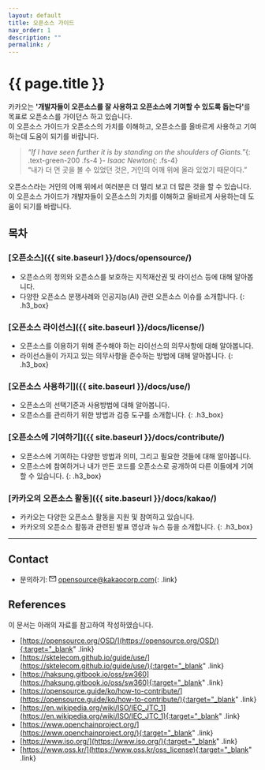 ```yaml
---
layout: default
title: 오픈소스 가이드
nav_order: 1
description: ""
permalink: /
---
```

# {{ page.title }}

[//]: # ()
[//]: # (카카오는 **'오픈소스를 잘 사용하고 오픈소스에 기여할 수 있도록 돕는다'**는 목표를 가지고 오픈소스 가이던스를 하고 있습니다.  )

[//]: # (이 오픈소스 가이드가 오픈소스의 가치를 이해하고, 오픈소스를 올바르게 사용하고 기여하는데 도움이 되기를 바랍니다.)

[//]: # ({: .new .fs-4 })

[//]: # ()
[//]: # (_“ If I have seen further it is by standing on the shoulders of Giants ”_{: .text-green-200 }_- Isaac Newton_)

[//]: # ({: .fs-5})

[//]: # ()
[//]: # (```markdown)

[//]: # (“ 내가 더 먼곳을 볼수 있었던것은, 거인의 어깨위에 올라 있었기 때문이다. ”)

[//]: # (오픈소스라는 거인의 어깨위에서 여러분은 더 멀리 보고 더 많은 것을 할 수 있습니다.)

[//]: # (```)

<div class="summary">
카카오는 <strong>'개발자들이 오픈소스를 잘 사용하고 오픈소스에 기여할 수 있도록 돕는다'</strong>를 목표로 오픈소스를 가이던스 하고 있습니다.<br>  
이 오픈소스 가이드가 오픈소스의 가치를 이해하고, 오픈소스를 올바르게 사용하고 기여하는데 도움이 되기를 바랍니다.
</div>

>_“If I have seen further it is by standing on the shoulders of Giants.”_{: .text-green-200 .fs-4 }_- Isaac Newton_{: .fs-4}<br>
> “내가 더 먼 곳을 볼 수 있었던 것은, 거인의 어깨 위에 올라 있었기 때문이다.”

<div class="summary">
오픈소스라는 거인의 어깨 위에서 여러분은 더 멀리 보고 더 많은 것을 할 수 있습니다.<br> 
이 오픈소스 가이드가 개발자들이 오픈소스의 가치를 이해하고 올바르게 사용하는데 도움이 되기를 바랍니다.
</div>



## 목차

### [오픈소스]({{ site.baseurl }}/docs/opensource/)
- 오픈소스의 정의와 오픈소스를 보호하는 지적재산권 및 라이선스 등에 대해 알아봅니다.
- 다양한 오픈소스 분쟁사례와 인공지능(AI) 관련 오픈소스 이슈를 소개합니다.
{: .h3_box}

### [오픈소스 라이선스]({{ site.baseurl }}/docs/license/)
- 오픈소스를 이용하기 위해 준수해야 하는 라이선스의 의무사항에 대해 알아봅니다.
- 라이선스들이 가지고 있는 의무사항을 준수하는 방법에 대해 알아봅니다.
{: .h3_box}

### [오픈소스 사용하기]({{ site.baseurl }}/docs/use/)
- 오픈소스의 선택기준과 사용방법에 대해 알아봅니다.
- 오픈소스를 관리하기 위한 방법과 검증 도구를 소개합니다.
{: .h3_box}

### [오픈소스에 기여하기]({{ site.baseurl }}/docs/contribute/)
- 오픈소스에 기여하는 다양한 방법과 의미, 그리고 필요한 것들에 대해 알아봅니다.
- 오픈소스에 참여하거나 내가 만든 코드를 오픈소스로 공개하여 다른 이들에게 기여할 수 있습니다.
{: .h3_box}

### [카카오의 오픈소스 활동]({{ site.baseurl }}/docs/kakao/)
- 카카오는 다양한 오픈소스 활동을 지원 및 참여하고 있습니다.
- 카카오의 오픈소스 활동과 관련된 발표 영상과 뉴스 등을 소개합니다.
{: .h3_box}
---

## Contact
* 문의하기: [<svg viewBox="64 64 896 896" focusable="false" fill="currentColor" width="1em" height="1em" data-icon="mail" aria-hidden="true" class="mail_img"><path d="M928 160H96c-17.7 0-32 14.3-32 32v640c0 17.7 14.3 32 32 32h832c17.7 0 32-14.3 32-32V192c0-17.7-14.3-32-32-32zm-40 110.8V792H136V270.8l-27.6-21.5 39.3-50.5 42.8 33.3h643.1l42.8-33.3 39.3 50.5-27.7 21.5zM833.6 232L512 482 190.4 232l-42.8-33.3-39.3 50.5 27.6 21.5 341.6 265.6a55.99 55.99 0 0068.7 0L888 270.8l27.6-21.5-39.3-50.5-42.7 33.2z"></path></svg>](mailto:opensource@kakaocorp.com) [opensource@kakaocorp.com](mailto:opensource@kakaocorp.com){: .link}

## References

이 문서는 아래의 자료를 참고하여 작성하였습니다.
- [https://opensource.org/OSD/](https://opensource.org/OSD/){:target="_blank" .link}
- [https://sktelecom.github.io/guide/use/](https://sktelecom.github.io/guide/use/){:target="_blank" .link}
- [https://haksung.gitbook.io/oss/sw360](https://haksung.gitbook.io/oss/sw360){:target="_blank" .link}
- [https://opensource.guide/ko/how-to-contribute/](https://opensource.guide/ko/how-to-contribute/){:target="_blank" .link}
- [https://en.wikipedia.org/wiki/ISO/IEC_JTC_1](https://en.wikipedia.org/wiki/ISO/IEC_JTC_1){:target="_blank" .link}
- [https://www.openchainproject.org/](https://www.openchainproject.org/){:target="_blank" .link}
- [https://www.iso.org/](https://www.iso.org/){:target="_blank" .link}
- [https://www.oss.kr/](https://www.oss.kr/oss_license){:target="_blank" .link}
